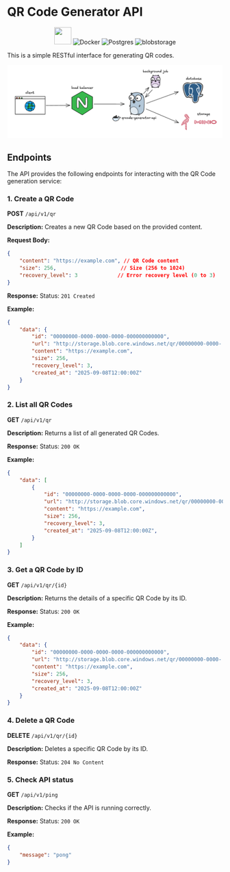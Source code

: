 # QR Code Generator API
<p align="center">
    <img src="https://cdn.jsdelivr.net/gh/devicons/devicon@latest/icons/go/go-original-wordmark.svg" width="40" height="40" />
    <img src="https://cdn.jsdelivr.net/gh/devicons/devicon/icons/docker/docker-original.svg" alt="Docker" width="40" height="40"/>
    <img src="https://cdn.jsdelivr.net/gh/devicons/devicon/icons/postgresql/postgresql-original.svg" alt="Postgres" width="40" height="40"/>
    <img src="https://img.icons8.com/?size=512&id=84280&format=png" alt="blobstorage" width="40" height="40"/>
</p>

This is a simple RESTful interface for generating QR codes.

![alt text](image.png)

## Endpoints

The API provides the following endpoints for interacting with the QR Code generation service:

### 1. Create a QR Code

**POST** `/api/v1/qr`

**Description:** Creates a new QR Code based on the provided content.

**Request Body:**
```json
{
    "content": "https://example.com", // QR Code content
    "size": 256,                     // Size (256 to 1024)
    "recovery_level": 3             // Error recovery level (0 to 3)
}
```

**Response:** Status: `201 Created`

**Example:**
```json
{
    "data": {
        "id": "00000000-0000-0000-0000-000000000000",
        "url": "http://storage.blob.core.windows.net/qr/00000000-0000-....",
        "content": "https://example.com",
        "size": 256,
        "recovery_level": 3,
        "created_at": "2025-09-08T12:00:00Z"
    }
}
```

### 2. List all QR Codes

**GET** `/api/v1/qr`

**Description:** Returns a list of all generated QR Codes.

**Response:** Status: `200 OK`

**Example:**
```json
{
    "data": [
        {
            "id": "00000000-0000-0000-0000-000000000000",
            "url": "http://storage.blob.core.windows.net/qr/00000000-0000-....",
            "content": "https://example.com",
            "size": 256,
            "recovery_level": 3,
            "created_at": "2025-09-08T12:00:00Z",
        }
    ]
}
```

### 3. Get a QR Code by ID

**GET** `/api/v1/qr/{id}`

**Description:** Returns the details of a specific QR Code by its ID.

**Response:** Status: `200 OK`

**Example:**
```json
{
    "data": {
        "id": "00000000-0000-0000-0000-000000000000",
        "url": "http://storage.blob.core.windows.net/qr/00000000-0000-....",
        "content": "https://example.com",
        "size": 256,
        "recovery_level": 3,
        "created_at": "2025-09-08T12:00:00Z"
    }
}
```

### 4. Delete a QR Code

**DELETE** `/api/v1/qr/{id}`

**Description:** Deletes a specific QR Code by its ID.

**Response:** Status: `204 No Content`

### 5. Check API status

**GET** `/api/v1/ping`

**Description:** Checks if the API is running correctly.

**Response:** Status: `200 OK`

**Example:**
```json
{
    "message": "pong"
}
```

